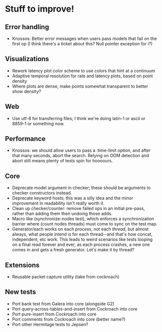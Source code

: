# Stuff to improve!

## Error handling

- Knossos: Better error messages when users pass models that fail on the
  first op (I think there's a ticket about this? Null pointer exception for i?)

## Visualizations

- Rework latency plot color scheme to use colors that hint at a continuum
- Adaptive temporal resolution for rate and latency plots, based on point density
- Where plots are dense, make points somewhat transparent to better show
  density?

## Web

- Use utf-8 for transferring files; I think we're doing latin-1 or ascii or
  8859-1 or something now.

## Performance

- Knossos: we should allow users to pass a :time-limit option, and after that many seconds, abort the search. Relying on OOM detection and abort still means plenty of tests spin for hoooours.

## Core

- Deprecate model argument in checker; these should be arguments to checker
  constructors instead.
- Deprecate keyword hosts; this was a silly idea and the minor improvement
  in readability isn't really worth it.
- Clean up checker/counter: remove failed ops in an initial pre-pass, rather
  than adding them then undoing those adds.
- Macro like (synchronize-nodes test), which enforces a synchronization
  barrier where (count nodes threads) must come to sync on the test map.
- Generator/each works on each *process*, not each *thread*, but almost always,
  what people intend is for each thread--and that's how concat, independent,
  etc work. This leads to weird scenarios like tests looping on a final read
  forever and ever, as each process crashes, a new one comes in and gets a
  fresh generator. Let's make it by thread?

## Extensions

- Reusable packet capture utility (take from cockroach)

## New tests

- Port bank test from Galera into core (alongside G2)
- Port query-across-tables-and-insert from Cockroach into core
- Port pure-insert from Cockroach into core
- Port comments from Cockroach into core (better name?)
- Port other Hermitage tests to Jepsen?
